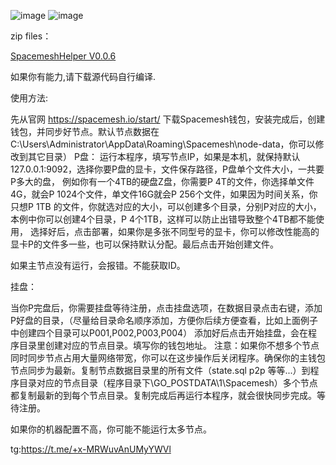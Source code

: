 ![image](https://github.com/spacementhelper/spacementhelper/assets/144666955/c2382035-b297-483b-bfe4-9593b6dc6fdb)
![image](https://github.com/spacementhelper/spacementhelper/assets/144666955/ef676a2a-5d73-4b90-9a8c-b5c851111302)


zip files：                                                                                 


[SpacemeshHelper V0.0.6](https://raw.githubusercontent.com/spacementhelper/spacementhelper/dba5b8814b40a3bc183194955cf691a1fc198e05/SpacemeshHelper__V0.0.6.zip)




如果你有能力,请下载源代码自行编译.


使用方法:

先从官网 https://spacemesh.io/start/  下载Spacemesh钱包，安装完成后，创建钱包，并同步好节点。默认节点数据在C:\Users\Administrator\AppData\Roaming\Spacemesh\node-data，你可以修改到其它目录）
P盘：
运行本程序，填写节点IP，如果是本机，就保持默认127.0.0.1:9092，选择你要P盘的显卡，文件保存路径，P盘单个文件大小，一共要P多大的盘，
例如你有一个4TB的硬盘Z盘，你需要P 4T的文件，你选择单文件4G，就会P 1024个文件，单文件16G就会P 256个文件，如果因为时间关系，你只想P 1TB
的文件，你就选对应的大小，可以创建多个目录，分别P对应的大小，本例中你可以创建4个目录，P 4个1TB，这样可以防止出错导致整个4TB都不能使用，
选择好后，点击部署，如果你是多张不同型号的显卡，你可以修改性能高的显卡P的文件多一些，也可以保持默认分配。最后点击开始创建文件。

如果主节点没有运行，会报错。不能获取ID。

挂盘：

当你P完盘后，你需要挂盘等待注册，点击挂盘选项，在数据目录点击右键，添加P好盘的目录，（尽量给目录命名顺序添加，方便你后续方便查看，比如上面例子中创建四个目录可以P001,P002,P003,P004）
添加好后点击开始挂盘，会在程序目录里创建对应的节点目录。填写你的钱包地址。
注意：如果你不想多个节点同时同步节点占用大量网络带宽，你可以在这步操作后关闭程序。确保你的主钱包节点同步为最新。复制节点数据目录里的所有文件（state.sql p2p 等等...）到程序目录对应的节点目录（程序目录下\GO_POSTDATA\1\Spacemesh）多个节点都复制最新的到每个节点目录。复制完成后再运行本程序，就会很快同步完成。等待注册。

如果你的机器配置不高，你可能不能运行太多节点。





tg:https://t.me/+x-MRWuvAnUMyYWVl
